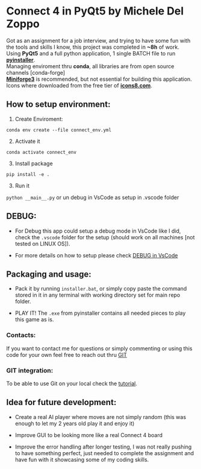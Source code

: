 # Connect 4 in PyQt5 by Michele Del Zoppo

Got as an assignment for a job interview, and trying to have some fun with the tools and skills I know, this project was completed in **~8h** of work.  
Using **PyQt5** and a full python application, 1 single BATCH file to run **[pyinstaller](https://pyinstaller.org/en/stable/index.html)**.  
Managing enviroment thru **conda**, all libraries are from open source channels [conda-forge]  
**[Miniforge3](https://conda-forge.org/miniforge/)** is recommended, but not essential for building this application.  
Icons where downloaded from the free tier of **[icons8.com](https://icons8.com/)**.

## How to setup environment:

1)  Create Enviroment:

`conda env create --file connect_env.yml`

2) Activate it

`conda activate connect_env`

3) Install package

`pip install -e .`

3) Run it

`python __main__.py` or un debug in VsCode as setup in .vscode folder

## DEBUG:

* For Debug this app could setup a debug mode in VsCode like I did, check the `.vscode` folder for the setup (should work on all machines [not tested on LINUX OS]).

* For more details on how to setup please check [DEBUG in VsCode](https://code.visualstudio.com/docs/editor/debugging)

## Packaging and usage:

* Pack it by running `installer.bat`, or simply copy paste the command stored in it in any terminal with working directory set for main repo folder.

* PLAY IT! The `.exe` from pyinstaller contains all needed pieces to play this game as is.

### Contacts:
If you want to contact me for questions or simply commenting or using this code for your own feel free to reach out thru [GIT](https://github.com/pdmkdz)

### GIT integration:
To be able to use Git on your local check the [tutorial](https://git-scm.com/book/en/v2/Getting-Started-First-Time-Git-Setup).

## Idea for future development:

* Create a real AI player where moves are not simply random (this was enough to let my 2 years old play it and enjoy it)

* Improve GUI to be looking more like a real Connect 4 board

* Improve the error handling after longer testing, I was not really pushing to have something perfect, just needed to complete the assignment and have fun with it showcasing some of my coding skills.